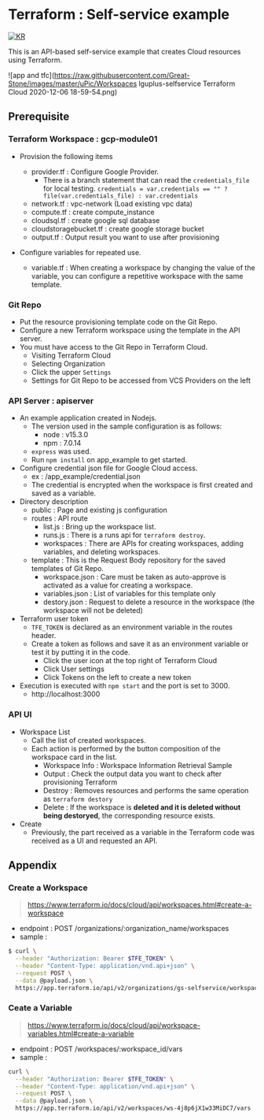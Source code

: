 # Terraform : Self-service example

[![KR](https://img.shields.io/badge/Localization-KR-brightgreen?style=flat)](https://github.com/Great-Stone/terraform-selfservice-app/blob/master/README_KR.md)

This is an API-based self-service example that creates Cloud resources using Terraform.

![app and tfc](https://raw.githubusercontent.com/Great-Stone/images/master/uPic/Workspaces  lguplus-selfservice  Terraform Cloud 2020-12-06 18-59-54.png)


## Prerequisite

### Terraform Workspace : gcp-module01
- Provision the following items
    - provider.tf : Configure Google Provider.
        - There is a branch statement that can read the `credentials_file` for local testing.
            `credentials = var.credentials == "" ? file(var.credentials_file) : var.credentials`
    - network.tf : vpc-network (Load existing vpc data)
    - compute.tf : create compute_instance
    - cloudsql.tf : create google sql database
    - cloudstoragebucket.tf : create google storage bucket
    - output.tf : Output result you want to use after provisioning

- Configure variables for repeated use.
    - variable.tf : When creating a workspace by changing the value of the variable, you can configure a repetitive workspace with the same template.

### Git Repo
- Put the resource provisioning template code on the Git Repo.
- Configure a new Terraform workspace using the template in the API server.
- You must have access to the Git Repo in Terraform Cloud.
    - Visiting Terraform Cloud
    - Selecting Organization
    - Click the upper `Settings`
    - Settings for Git Repo to be accessed from VCS Providers on the left

### API Server : apiserver
- An example application created in Nodejs.
    - The version used in the sample configuration is as follows:
        - node : v15.3.0
        - npm : 7.0.14
    - `express` was used.
    - Run `npm install` on app_example to get started.
- Configure credential json file for Google Cloud access.
    - ex : /app_example/credential.json
    - The credential is encrypted when the workspace is first created and saved as a variable.
- Directory description
    - public : Page and existing js configuration
    - routes : API route
        - list.js : Bring up the workspace list.
        - runs.js : There is a runs api for `terraform destroy`.
        - workspaces : There are APIs for creating workspaces, adding variables, and deleting workspaces.
    - template : This is the Request Body repository for the saved templates of Git Repo.
        - workspace.json : Care must be taken as auto-approve is activated as a value for creating a workspace.
        - variables.json : List of variables for this template only
        - destory.json : Request to delete a resource in the workspace (the workspace will not be deleted)
- Terraform user token
    - `TFE_TOKEN` is declared as an environment variable in the routes header.
    - Create a token as follows and save it as an environment variable or test it by putting it in the code.
        - Click the user icon at the top right of Terraform Cloud
        - Click User settings
        - Click Tokens on the left to create a new token
- Execution is executed with `npm start` and the port is set to 3000.
    - http://localhost:3000

### API UI
- Workspace List
    - Call the list of created workspaces.
    - Each action is performed by the button composition of the workspace card in the list.
        - Workspace Info : Workspace Information Retrieval Sample
        - Output : Check the output data you want to check after provisioning Terraform
        - Destroy : Removes resources and performs the same operation as `terraform destory`
        - Delete : If the workspace is **deleted and it is deleted without being destoryed**, the corresponding resource exists.
- Create
    - Previously, the part received as a variable in the Terraform code was received as a UI and requested an API.


## Appendix
### Create a Workspace
> https://www.terraform.io/docs/cloud/api/workspaces.html#create-a-workspace

- endpoint : POST /organizations/:organization_name/workspaces
- sample :
```bash
$ curl \
  --header "Authorization: Bearer $TFE_TOKEN" \
  --header "Content-Type: application/vnd.api+json" \
  --request POST \
  --data @payload.json \
  https://app.terraform.io/api/v2/organizations/gs-selfservice/workspaces
```

### Ceate a Variable
> https://www.terraform.io/docs/cloud/api/workspace-variables.html#create-a-variable

- endpoint : POST /workspaces/:workspace_id/vars
- sample :
```bash
curl \
  --header "Authorization: Bearer $TFE_TOKEN" \
  --header "Content-Type: application/vnd.api+json" \
  --request POST \
  --data @payload.json \
  https://app.terraform.io/api/v2/workspaces/ws-4j8p6jX1w33MiDC7/vars
```
